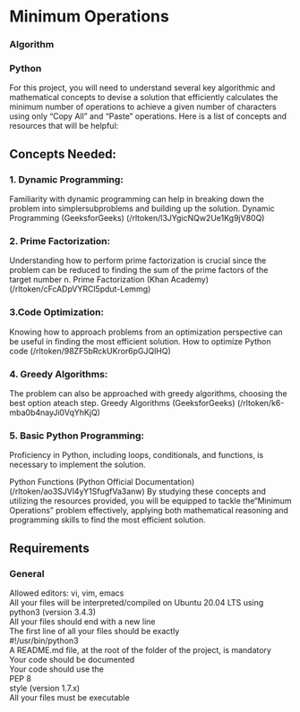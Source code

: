 <h1>Minimum Operations</h1>
<h3>Algorithm</h3>
<h3>Python</h3>
<p>
For this project, you will need to understand several key algorithmic and mathematical concepts to devise a solution that efficiently calculates the minimum number of operations to achieve a given number of characters using only “Copy All” and “Paste” operations. Here is a list of concepts and resources that will be helpful:
</p>
<h2>Concepts Needed:</h2>
<h3>1. Dynamic Programming:</h3>
Familiarity with dynamic programming can help in breaking down the problem into simplersubproblems and building up the solution.
Dynamic Programming (GeeksforGeeks) (/rltoken/l3JYgicNQw2Ue1Kg9jV80Q)
<h3>2. Prime Factorization:</h3>
Understanding how to perform prime factorization is crucial since the problem can be reduced to finding the sum of the prime factors of the target number n.
Prime Factorization (Khan Academy) (/rltoken/cFcADpVYRCl5pdut-Lemmg)
<h3>3.Code Optimization:</h3>
Knowing how to approach problems from an optimization perspective can be useful in finding the most efficient solution.
How to optimize Python code (/rltoken/98ZF5bRckUKror6pGJQlHQ)
<h3>4. Greedy Algorithms:</h3>
The problem can also be approached with greedy algorithms, choosing the best option ateach step.
Greedy Algorithms (GeeksforGeeks) (/rltoken/k6-mba0b4nayJi0VqYhKjQ)
<h3>5. Basic Python Programming:</h3>
Proficiency in Python, including loops, conditionals, and functions, is necessary to implement the solution.
<p>
Python Functions (Python Official Documentation) (/rltoken/ao3SJVl4yY1SfugfVa3anw)
By studying these concepts and utilizing the resources provided, you will be equipped to tackle the“Minimum Operations” problem effectively, applying both mathematical reasoning and programming skills to find the most efficient solution.
</p>
<h2>Requirements</h2>
<h3>General</h3>
<p>
Allowed editors: vi, vim, emacs <br>
All your files will be interpreted/compiled on Ubuntu 20.04 LTS using python3 (version 3.4.3)<br>
All your files should end with a new line<br>
The first line of all your files should be exactly<br>
#!/usr/bin/python3<br>
A README.md file, at the root of the folder of the project, is mandatory<br>
Your code should be documented<br>
Your code should use the<br>
PEP 8<br>
style (version 1.7.x)<br>
All your files must be executable<br>
</p>